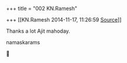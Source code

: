 +++
title = "002 KN.Ramesh"

+++
[[KN.Ramesh	2014-11-17, 11:26:59 [Source](https://groups.google.com/g/samskrita/c/51QMrdBJXXw)]]



Thanks a lot Ajit mahoday.

namaskarams



